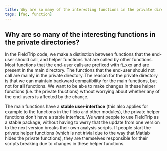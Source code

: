 ```yaml
---
title: Why are so many of the interesting functions in the private directories?
tags: [faq, function]
---
```


## Why are so many of the interesting functions in the private directories?

In the FieldTrip code, we make a distinction between functions that the end-user should call, and helper functions that are called by other functions. Most functions that the end-user calls are prefixed with ft_xxx and are present in the main directory. The functions that the end-user should not call are mainly in the private directory. The reason for the private directory is that we can maintain backward compatibility for the main functions, but not for **all** functions. We want to be able to make changes in these helper functions (i.e. the private fnuctions) without worrying about whether any of the end-users is affected by the change. 

The main functions have a **stable user-interface** (this also applies for example to the functions in the fileio and other modules), the private helper functions don't have a stable interface. We want people to use FieldTrip as a stable package, without having to worry that the update from one version to the next version breaks their own analysis scripts. If people start the private helper functions (which is not trivial due to the way that Matlab hides the private functions), they are themselves responsible for their scripts breaking due to changes in these helper functions. 

